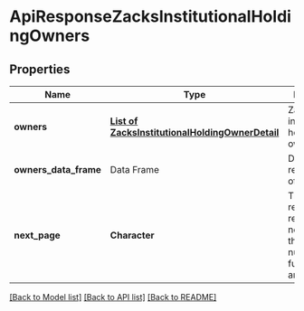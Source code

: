 # ApiResponseZacksInstitutionalHoldingOwners

[//]: # (CLASS:IntrinioSDK::ApiResponseZacksInstitutionalHoldingOwners)

[//]: # (KIND:object)

## Properties

[//]: # (START_DEFINITION)

Name | Type | Description
------------ | ------------- | -------------
**owners** | [**List of ZacksInstitutionalHoldingOwnerDetail**](ZacksInstitutionalHoldingOwnerDetail.md) | Zacks institutional holding owners data &nbsp;
**owners_data_frame** | Data Frame | Data frame representation of owners
**next_page** | **Character** | The token required to request the next page of the data. If null, no further results are available. &nbsp;

[//]: # (END_DEFINITION)


[//]: # (CONTAINED_CLASS:IntrinioSDK::ZacksInstitutionalHoldingOwnerDetail)


[[Back to Model list]](../README.md#documentation-for-models) [[Back to API list]](../README.md#documentation-for-api-endpoints) [[Back to README]](../README.md)


